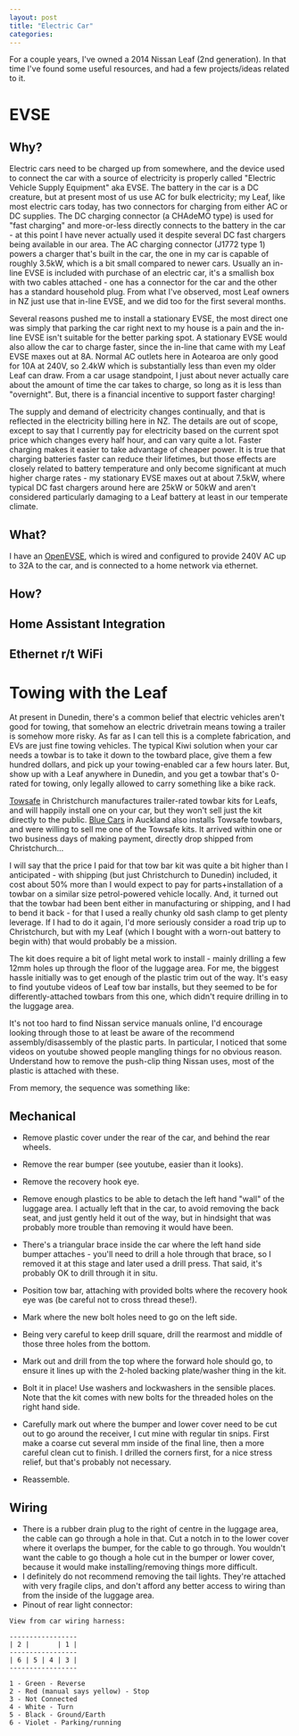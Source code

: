 ```yaml
---
layout: post
title: "Electric Car"
categories:
---
```


For a couple years, I've owned a 2014 Nissan Leaf (2nd generation).  In that time I've found some useful resources, and had a few projects/ideas related to it.

# EVSE

## Why?
Electric cars need to be charged up from somewhere, and the device used to connect the car with a source of electricity is properly called "Electric Vehicle Supply Equipment" aka EVSE.  The battery in the car is a DC creature, but at present most of us use AC for bulk electricity; my Leaf, like most electric cars today, has two connectors for charging from either AC or DC supplies.  The DC charging connector (a CHAdeMO type) is used for "fast charging" and more-or-less directly connects to the battery in the car - at this point I have never actually used it despite several DC fast chargers being available in our area.  The AC charging connector (J1772 type 1) powers a charger that's built in the car, the one in my car is capable of roughly 3.5kW, which is a bit small compared to newer cars.  Usually an in-line EVSE is included with purchase of an electric car, it's a smallish box with two cables attached - one has a connector for the car and the other has a standard household plug.  From what I've observed, most Leaf owners in NZ just use that in-line EVSE, and we did too for the first several months.

Several reasons pushed me to install a stationary EVSE, the most direct one was simply that parking the car right next to my house is a pain and the in-line EVSE isn't suitable for the better parking spot.  A stationary EVSE would also allow the car to charge faster, since the in-line that came with my Leaf EVSE maxes out at 8A.  Normal AC outlets here in Aotearoa are only good for 10A at 240V, so 2.4kW which is substantially less than even my older Leaf can draw.  From a car usage standpoint, I just about never actually care about the amount of time the car takes to charge, so long as it is less than "overnight".  But, there is a financial incentive to support faster charging!

The supply and demand of electricity changes continually, and that is reflected in the electricity billing here in NZ.  The details are out of scope, except to say that I currently pay for electricity based on the current spot price which changes every half hour, and can vary quite a lot.  Faster charging makes it easier to take advantage of cheaper power.  It is true that charging batteries faster can reduce their lifetimes, but those effects are closely related to battery temperature and only become significant at much higher charge rates - my stationary EVSE maxes out at about 7.5kW, where typical DC fast chargers around here are 25kW or 50kW and aren't considered particularly damaging to a Leaf battery at least in our temperate climate.

## What?
I have an [OpenEVSE](https://www.openevse.com/), which is wired and configured to provide 240V AC up to 32A to the car, and is connected to a home network via ethernet.

## How?

## Home Assistant Integration

## Ethernet r/t WiFi

# Towing with the Leaf
At present in Dunedin, there's a common belief that electric vehicles aren't good for towing, that somehow an electric drivetrain means towing a trailer is somehow more risky.  As far as I can tell this is a complete fabrication, and EVs are just fine towing vehicles.  The typical Kiwi solution when your car needs a towbar is to take it down to the towbard place, give them a few hundred dollars, and pick up your towing-enabled car a few hours later.  But, show up with a Leaf anywhere in Dunedin, and you get a towbar that's 0-rated for towing, only legally allowed to carry something like a bike rack.

[Towsafe](https://www.towsafe.co.nz/) in Christchurch manufactures trailer-rated towbar kits for Leafs, and will happily install one on your car, but they won't sell just the kit directly to the public.  [Blue Cars](https://bluecars.nz/) in Auckland also installs Towsafe towbars, and were willing to sell me one of the Towsafe kits.  It arrived within one or two business days of making payment, directly drop shipped from Christchurch...

I will say that the price I paid for that tow bar kit was quite a bit higher than I anticipated - with shipping (but just Christchurch to Dunedin) included, it cost about 50% more than I would expect to pay for parts+installation of a towbar on a similar size petrol-powered vehicle locally.  And, it turned out that the towbar had been bent either in manufacturing or shipping, and I had to bend it back - for that I used a really chunky old sash clamp to get plenty leverage.  If I had to do it again, I'd more seriously consider a road trip up to Christchurch, but with my Leaf (which I bought with a worn-out battery to begin with) that would probably be a mission.

The kit does require a bit of light metal work to install - mainly drilling a few 12mm holes up through the floor of the luggage area.  For me, the biggest hassle initially was to get enough of the plastic trim out of the way.  It's easy to find youtube videos of Leaf tow bar installs, but they seemed to be for differently-attached towbars from this one, which didn't require drilling in to the luggage area.

It's not too hard to find Nissan service manuals online, I'd encourage looking through those to at least be aware of the recommend assembly/disassembly of the plastic parts.  In particular, I noticed that some videos on youtube showed people mangling things for no obvious reason.  Understand how to remove the push-clip thing Nissan uses, most of the plastic is attached with these.

From memory, the sequence was something like:

## Mechanical
* Remove plastic cover under the rear of the car, and behind the rear wheels.
* Remove the rear bumper (see youtube, easier than it looks).
* Remove the recovery hook eye.
* Remove enough plastics to be able to detach the left hand "wall" of the luggage area.  I actually left that in the car, to avoid removing the back seat, and just gently held it out of the way, but in hindsight that was probably more trouble than removing it would have been.
* There's a triangular brace inside the car where the left hand side bumper attaches - you'll need to drill a hole through that brace, so I removed it at this stage and later used a drill press.  That said, it's probably OK to drill through it in situ.
* Position tow bar, attaching with provided bolts where the recovery hook eye was (be careful not to cross thread these!).
* Mark where the new bolt holes need to go on the left side.
* Being very careful to keep drill square, drill the rearmost and middle of those three holes from the bottom.
* Mark out and drill from the top where the forward hole should go, to ensure it lines up with the 2-holed backing plate/washer thing in the kit.
* Bolt it in place!  Use washers and lockwashers in the sensible places.  Note that the kit comes with new bolts for the threaded holes on the right hand side.
* Carefully mark out where the bumper and lower cover need to be cut out to go around the receiver, I cut mine with regular tin snips.  First make a coarse cut several mm inside of the final line, then a more careful clean cut to finish.  I drilled the corners first, for a nice stress relief, but that's probably not necessary.

* Reassemble.

## Wiring 
* There is a rubber drain plug to the right of centre in the luggage area, the cable can go through a hole in that.  Cut a notch in to the lower cover where it overlaps the bumper, for the cable to go through.  You wouldn't want the cable to go though a hole cut in the bumper or lower cover, because it would make installing/removing things more difficult.
* I definitely do not recommend removing the tail lights.  They're attached with very fragile clips, and don't afford any better access to wiring than from the inside of the luggage area.
* Pinout of rear light connector:

```
View from car wiring harness:

-----------------
| 2 |       | 1 |
-----------------
| 6 | 5 | 4 | 3 |
-----------------

1 - Green - Reverse
2 - Red (manual says yellow) - Stop
3 - Not Connected
4 - White - Turn
5 - Black - Ground/Earth
6 - Violet - Parking/running
```